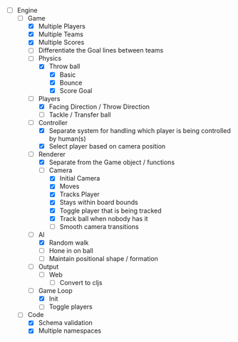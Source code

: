 - [ ] Engine
  - [ ] Game
    - [x] Multiple Players
    - [x] Multiple Teams
    - [x] Multiple Scores
    - [ ] Differentiate the Goal lines between teams
    - [ ] Physics
      - [x] Throw ball
        - [x] Basic
        - [x] Bounce
        - [x] Score Goal
    - [ ] Players
      - [x] Facing Direction / Throw Direction
      - [ ] Tackle / Transfer ball
    - [ ] Controller
      - [x] Separate system for handling which player is being controlled by human(s)
      - [x] Select player based on camera position
    - [ ] Renderer
      - [x] Separate from the Game object / functions
      - [ ] Camera
        - [x] Initial Camera
        - [x] Moves
        - [x] Tracks Player
        - [x] Stays within board bounds
        - [x] Toggle player that is being tracked
        - [x] Track ball when nobody has it
        - [ ] Smooth camera transitions
    - [ ] AI
      - [x] Random walk
      - [ ] Hone in on ball
      - [ ] Maintain positional shape / formation
    - [ ] Output
      - [ ] Web
        - [ ] Convert to cljs
    - [ ] Game Loop
      - [x] Init
      - [ ] Toggle players
  - [ ] Code
    - [x] Schema validation
    - [x] Multiple namespaces
